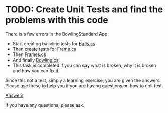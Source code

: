 # TODO: Create Unit Tests and find the problems with this code

There is a few errors in the BowlingStandard App

* Start creating baseline tests for [Balls.cs](https://github.com/JasonJCross/xUnitTestTrainingMitBowling/blob/main/Questions/BowlingStandard/Balls.cs)
* Then create tests for [Frame.cs](https://github.com/JasonJCross/xUnitTestTrainingMitBowling/blob/main/Questions/BowlingStandard/Frame.cs)
* Then [Frames.cs](https://github.com/JasonJCross/xUnitTestTrainingMitBowling/blob/main/Questions/BowlingStandard/Frames.cs)
* And finally [Bowling.cs](https://github.com/JasonJCross/xUnitTestTrainingMitBowling/blob/main/Questions/BowlingStandard/Bowling.cs)
* This task is completed if you can say what is broken, why it is broken and how you can fix it.

Since this not a test, simply a learning exercise, you are given the answers. Please use these to help you if you are having questions on how to unit test.

[Answers](https://github.com/JasonJCross/xUnitTestTrainingMitBowling/tree/main/Answers)

If you have any questions, please ask.
